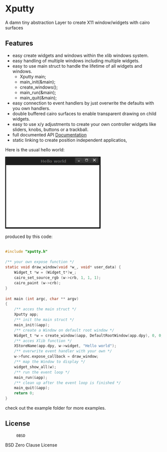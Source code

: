 # Xputty


A damn tiny abstraction Layer to create X11 window/widgets with cairo surfaces

## Features

- easy create widgets and windows within the xlib windows system.
- easy handling of multiple windows including multiple widgets. 
- easy to use main struct to handle the lifetime of all widgets and windows.
    - Xputty main;
    - main_init(&main);
    - create_windows();
    - main_run(&main);
    - main_quit(&main);
- easy connection to event handlers by just overwrite the defaults with you own handlers.
- double buffered cairo surfaces to enable transparent drawing on child widgets.
- easy to use x/y adjustments to create your own controller widgets like sliders, knobs, buttons or a trackball.
- full documented API [Documentation](https://brummer10.github.io/Xputty/html/index.html)
- static linking to create position independent applicatios,


Here is the usual hello world:

![simple-example](https://github.com/brummer10/Xputty/raw/master/examples/simple-example.png)

produced  by this code:

```C

#include "xputty.h"

/** your own expose function */
static void draw_window(void *w_, void* user_data) {
    Widget_t *w = (Widget_t*)w_;
    cairo_set_source_rgb (w->crb, 1, 1, 1);
    cairo_paint (w->crb);
}

int main (int argc, char ** argv)
{
    /** acces the main struct */
    Xputty app;
    /** init the main struct */
    main_init(&app);
    /** create a Window on default root window */
    Widget_t *w = create_window(&app, DefaultRootWindow(app.dpy), 0, 0, 300, 200);
    /** acces Xlib function */
    XStoreName(app.dpy, w->widget, "Hello world");
    /** overwrite event handler with your own */
    w->func.expose_callback = draw_window;
    /** map the Window to display */
    widget_show_all(w);
    /** run the event loop */
    main_run(&app);
    /** clean up after the event loop is finished */
    main_quit(&app);
    return 0;
}

```

check out the example folder for more examples.


## License

         0BSD 
BSD Zero Clause License
